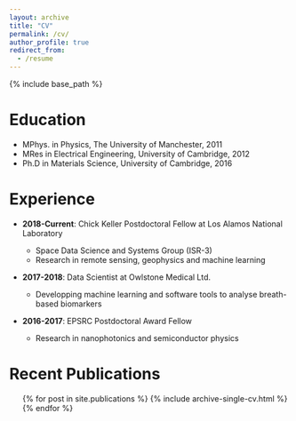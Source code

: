 ```yaml
---
layout: archive
title: "CV"
permalink: /cv/
author_profile: true
redirect_from:
  - /resume
---
```


{% include base_path %}

Education
======
* MPhys. in Physics, The University of Manchester, 2011
* MRes in Electrical Engineering, University of Cambridge, 2012
* Ph.D in Materials Science, University of Cambridge, 2016 

Experience
======
* **2018-Current**: Chick Keller Postdoctoral Fellow at Los Alamos National Laboratory 
  * Space Data Science and Systems Group (ISR-3)
  * Research in remote sensing, geophysics and machine learning
 
* **2017-2018**: Data Scientist at Owlstone Medical Ltd.
  * Developping machine learning and software tools to analyse breath-based biomarkers
  
* **2016-2017**: EPSRC Postdoctoral Award Fellow
  * Research in nanophotonics and semiconductor physics


Recent Publications
======
  <ul>{% for post in site.publications %}
    {% include archive-single-cv.html %}
  {% endfor %}</ul>

